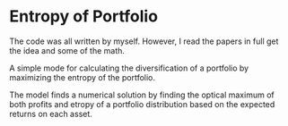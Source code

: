 # Entropy of Portfolio

The code was all written by myself. However, I read the papers in full get the idea and some of the math.

A simple mode for calculating the diversification of a portfolio by maximizing the entropy of the portfolio.

The model finds a numerical solution by finding the optical maximum of both profits and etropy of a portfolio distribution based on the expected returns on each asset.
